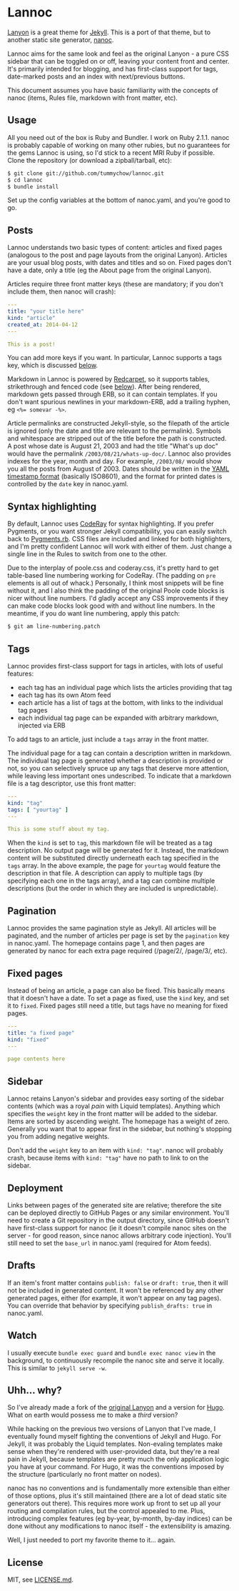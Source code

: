 # Lannoc

[Lanyon](https://github.com/poole/lanyon) is a great theme for [Jekyll](http://jekyllrb.com). This is a port of that theme, but to another static site generator, [nanoc](https://github.com/nanoc/nanoc).

Lannoc aims for the same look and feel as the original Lanyon - a pure CSS sidebar that can be toggled on or off, leaving your content front and center. It's primarily intended for blogging, and has first-class support for tags, date-marked posts and an index with next/previous buttons.

This document assumes you have basic familiarity with the concepts of nanoc (items, Rules file, markdown with front matter, etc).

## Usage

All you need out of the box is Ruby and Bundler. I work on Ruby 2.1.1. nanoc is probably capable of working on many other rubies, but no guarantees for the gems Lannoc is using, so I'd stick to a recent MRI Ruby if possible. Clone the repository (or download a zipball/tarball, etc):

```bash
$ git clone git://github.com/tummychow/lannoc.git
$ cd lannoc
$ bundle install
```

Set up the config variables at the bottom of nanoc.yaml, and you're good to go.

## Posts

Lannoc understands two basic types of content: articles and fixed pages (analogous to the post and page layouts from the original Lanyon). Articles are your usual blog posts, with dates and titles and so on. Fixed pages don't have a date, only a title (eg the About page from the original Lanyon).

Articles require three front matter keys (these are mandatory; if you don't include them, then nanoc will crash):

```yaml
---
title: "your title here"
kind: "article"
created_at: 2014-04-12
---

This is a post!
```

You can add more keys if you want. In particular, Lannoc supports a tags key, which is discussed [below](#tags).

Markdown in Lannoc is powered by [Redcarpet](https://github.com/vmg/redcarpet), so it supports tables, strikethrough and fenced code (see [below](#syntax-highlighting)). After being rendered, markdown gets passed through ERB, so it can contain templates. If you don't want spurious newlines in your markdown-ERB, add a trailing hyphen, eg `<%= somevar -%>`.

Article permalinks are constructed Jekyll-style, so the filepath of the article is ignored (only the date and title are relevant to the permalink). Symbols and whitespace are stripped out of the title before the path is constructed. A post whose date is August 21, 2003 and had the title "What's up doc" would have the permalink `/2003/08/21/whats-up-doc/`. Lannoc also provides indexes for the year, month and day. For example, `/2003/08/` would show you all the posts from August of 2003. Dates should be written in the [YAML timestamp format](http://yaml.org/type/timestamp.html) (basically ISO8601), and the format for printed dates is controlled by the `date` key in nanoc.yaml.

## Syntax highlighting

By default, Lannoc uses [CodeRay](https://github.com/rubychan/coderay) for syntax highlighting. If you prefer Pygments, or you want stronger Jekyll compatibility, you can easily switch back to [Pygments.rb](https://github.com/tmm1/pygments.rb). CSS files are included and linked for both highlighters, and I'm pretty confident Lannoc will work with either of them. Just change a single line in the Rules to switch from one to the other.

Due to the interplay of poole.css and coderay.css, it's pretty hard to get table-based line numbering working for CodeRay. (The padding on `pre` elements is all out of whack.) Personally, I think most snippets will be fine without it, and I also think the padding of the original Poole code blocks is nicer without line numbers. I'd gladly accept any CSS improvements if they can make code blocks look good with and without line numbers. In the meantime, if you do want line numbering, apply this patch:

```bash
$ git am line-numbering.patch
```

## Tags

Lannoc provides first-class support for tags in articles, with lots of useful features:

- each tag has an individual page which lists the articles providing that tag
- each tag has its own Atom feed
- each article has a list of tags at the bottom, with links to the individual tag pages
- each individual tag page can be expanded with arbitrary markdown, injected via ERB

To add tags to an article, just include a `tags` array in the front matter.

The individual page for a tag can contain a description written in markdown. The individual tag page is generated whether a description is provided or not, so you can selectively spruce up any tags that deserve more attention, while leaving less important ones undescribed. To indicate that a markdown file is a tag descriptor, use this front matter:

```yaml
---
kind: "tag"
tags: [ "yourtag" ]
---

This is some stuff about my tag.
```

When the `kind` is set to `tag`, this markdown file will be treated as a tag description. No output page will be generated for it. Instead, the markdown content will be substituted directly underneath each tag specified in the `tags` array. In the above example, the page for `yourtag` would feature the description in that file. A description can apply to multiple tags (by specifying each one in the tags array), and a tag can combine multiple descriptions (but the order in which they are included is unpredictable).

## Pagination

Lannoc provides the same pagination style as Jekyll. All articles will be paginated, and the number of articles per page is set by the `pagination` key in nanoc.yaml. The homepage contains page 1, and then pages are generated by nanoc for each extra page required (/page/2/, /page/3/, etc).

## Fixed pages

Instead of being an article, a page can also be fixed. This basically means that it doesn't have a date. To set a page as fixed, use the `kind` key, and set it to `fixed`. Fixed pages still need a title, but tags have no meaning for fixed pages.

```yaml
---
title: "a fixed page"
kind: "fixed"
---

page contents here
```

## Sidebar

Lannoc retains Lanyon's sidebar and provides easy sorting of the sidebar contents (which was a royal *pain* with Liquid templates). Anything which specifies the `weight` key in the front matter will be added to the sidebar. Items are sorted by ascending weight. The homepage has a weight of zero. Generally you want that to appear first in the sidebar, but nothing's stopping you from adding negative weights.

Don't add the `weight` key to an item with `kind: "tag"`. nanoc will probably crash, because items with `kind: "tag"` have no path to link to on the sidebar.

## Deployment

Links between pages of the generated site are relative; therefore the site can be deployed directly to GitHub Pages or any similar environment. You'll need to create a Git repository in the output directory, since GitHub doesn't have first-class support for nanoc (ie it doesn't compile nanoc sites on the server - for good reason, since nanoc allows arbitrary code injection). You'll still need to set the `base_url` in nanoc.yaml (required for Atom feeds).

## Drafts

If an item's front matter contains `publish: false` or `draft: true`, then it will not be included in generated content. It won't be referenced by any other generated pages, either (for example, it won't appear on any tag pages). You can override that behavior by specifying `publish_drafts: true` in nanoc.yaml.

## Watch

I usually execute `bundle exec guard` and `bundle exec nanoc view` in the background, to continuously recompile the nanoc site and serve it locally. This is similar to `jekyll serve -w`.

## Uhh... why?

So I've already made a fork of the [original Lanyon](https://github.com/tummychow/lanyon-fork) and a version for [Hugo](https://github.com/tummychow/lanyon-hugo). What on earth would possess me to make a *third* version?

While hacking on the previous two versions of Lanyon that I've made, I eventually found myself fighting the conventions of Jekyll and Hugo. For Jekyll, it was probably the Liquid templates. Non-evaling templates make sense when they're rendered with user-provided data, but they're a real pain in Jekyll, because templates are pretty much the only application logic you have at your command. For Hugo, it was the conventions imposed by the structure (particularly no front matter on nodes).

nanoc has no conventions and is fundamentally more extensible than either of those options, plus it's still maintained (there are a lot of dead static site generators out there). This requires more work up front to set up all your routing and compilation rules, but the control appealed to me. Plus, introducing complex features (eg by-year, by-month, by-day indices) can be done without any modifications to nanoc itself - the extensibility is amazing.

Well, I just needed to port my favorite theme to it... again.

## License

MIT, see [LICENSE.md](LICENSE.md).
